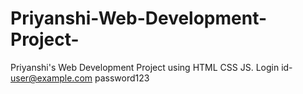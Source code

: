 # Priyanshi-Web-Development-Project-
Priyanshi's Web Development Project using HTML CSS JS. Login id- user@example.com password123
